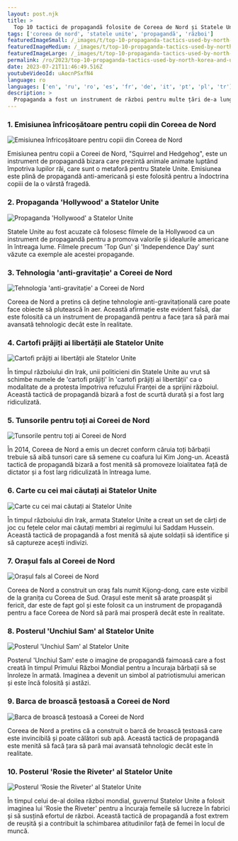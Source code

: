 ```yaml
---
layout: post.njk
title: >
  Top 10 tactici de propagandă folosite de Coreea de Nord și Statele Unite
tags: ['coreea de nord', 'statele unite', 'propagandă', 'război']
featuredImageSmall: /_images/t/top-10-propaganda-tactics-used-by-north-korea-and-united-states-cover-ro-small.webp
featuredImageMedium: /_images/t/top-10-propaganda-tactics-used-by-north-korea-and-united-states-cover-ro-medium.webp
featuredImageLarge: /_images/t/top-10-propaganda-tactics-used-by-north-korea-and-united-states-cover-ro-large.webp
permalink: /ro/2023/top-10-propaganda-tactics-used-by-north-korea-and-united-states.html
date: 2023-07-21T11:46:49.516Z
youtubeVideoId: uAocnPSxfN4
language: ro
languages: ['en', 'ru', 'ro', 'es', 'fr', 'de', 'it', 'pt', 'pl', 'tr']
description: >
  Propaganda a fost un instrument de război pentru multe țări de-a lungul istoriei. Atât Coreea de Nord, cât și Statele Unite sunt cunoscute pentru tactici de propagandă bizare care au lăsat lumea uimită. Iată cele mai bizare 10 tactici de propagandă folosite de Coreea de Nord și Statele Unite.
---
```


### 1. Emisiunea înfricoșătoare pentru copii din Coreea de Nord

![Emisiunea înfricoșătoare pentru copii din Coreea de Nord](/_images/b/b755ecc726e5e9526742093c20d165fd-medium.webp)

Emisiunea pentru copii a Coreei de Nord, "Squirrel and Hedgehog", este un instrument de propagandă bizara care prezintă animale animate luptând împotriva lupilor răi, care sunt o metaforă pentru Statele Unite. Emisiunea este plină de propagandă anti-americană și este folosită pentru a îndoctrina copiii de la o vârstă fragedă.

### 2. Propaganda 'Hollywood' a Statelor Unite

![Propaganda 'Hollywood' a Statelor Unite](/_images/4/4e0fd57e3c0ac4cbb4539994bb587d6d-medium.webp)

Statele Unite au fost acuzate că folosesc filmele de la Hollywood ca un instrument de propagandă pentru a promova valorile și idealurile americane în întreaga lume. Filmele precum 'Top Gun' și 'Independence Day' sunt văzute ca exemple ale acestei propagande.

### 3. Tehnologia 'anti-gravitație' a Coreei de Nord

![Tehnologia 'anti-gravitație' a Coreei de Nord](/_images/c/c82620905d1f4a1f00f6ed1c3c2f8b75-medium.webp)

Coreea de Nord a pretins că deține tehnologie anti-gravitațională care poate face obiecte să plutească în aer. Această afirmație este evident falsă, dar este folosită ca un instrument de propagandă pentru a face țara să pară mai avansată tehnologic decât este în realitate.

### 4. Cartofi prăjiți ai libertății ale Statelor Unite

![Cartofi prăjiți ai libertății ale Statelor Unite](/_images/5/590e09e2091d6fae3a3e720a54e436a5-medium.webp)

În timpul războiului din Irak, unii politicieni din Statele Unite au vrut să schimbe numele de 'cartofi prăjiți' în 'cartofi prăjiți ai libertății' ca o modalitate de a protesta împotriva refuzului Franței de a sprijini războiul. Această tactică de propagandă bizară a fost de scurtă durată și a fost larg ridiculizată.

### 5. Tunsorile pentru toți ai Coreei de Nord

![Tunsorile pentru toți ai Coreei de Nord](/_images/2/267674cccfa76d70837a57c1a163738b-medium.webp)

În 2014, Coreea de Nord a emis un decret conform căruia toți bărbații trebuie să aibă tunsori care să semene cu coafura lui Kim Jong-un. Această tactică de propagandă bizară a fost menită să promoveze loialitatea față de dictator și a fost larg ridiculizată în întreaga lume.

### 6. Carte cu cei mai căutați ai Statelor Unite

![Carte cu cei mai căutați ai Statelor Unite](/_images/f/f2249d6410c61b036bbe1f4199973d43-medium.webp)

În timpul războiului din Irak, armata Statelor Unite a creat un set de cărți de joc cu fețele celor mai căutați membri ai regimului lui Saddam Hussein. Această tactică de propagandă a fost menită să ajute soldații să identifice și să captureze acești indivizi.

### 7. Orașul fals al Coreei de Nord

![Orașul fals al Coreei de Nord](/_images/c/c0f1badbfb3569bf716fafb9f194ca2e-medium.webp)

Coreea de Nord a construit un oraș fals numit Kijong-dong, care este vizibil de la granița cu Coreea de Sud. Orașul este menit să arate proaspăt și fericit, dar este de fapt gol și este folosit ca un instrument de propagandă pentru a face Coreea de Nord să pară mai prosperă decât este în realitate.

### 8. Posterul 'Unchiul Sam' al Statelor Unite

![Posterul 'Unchiul Sam' al Statelor Unite](/_images/3/3426963432046786516109fa05c35bd7-medium.webp)

Posterul 'Unchiul Sam' este o imagine de propagandă faimoasă care a fost creată în timpul Primului Război Mondial pentru a încuraja bărbații să se înroleze în armată. Imaginea a devenit un simbol al patriotismului american și este încă folosită și astăzi.

### 9. Barca de broască țestoasă a Coreei de Nord

![Barca de broască țestoasă a Coreei de Nord](/_images/2/2035e983bf73a31ebfd46ed5f9413fdb-medium.webp)

Coreea de Nord a pretins că a construit o barcă de broască țestoasă care este invincibilă și poate călători sub apă. Această tactică de propagandă este menită să facă țara să pară mai avansată tehnologic decât este în realitate.

### 10. Posterul 'Rosie the Riveter' al Statelor Unite

![Posterul 'Rosie the Riveter' al Statelor Unite](/_images/6/6dbb42f0993daafaa0214b70a3da8ce5-medium.webp)

În timpul celui de-al doilea război mondial, guvernul Statelor Unite a folosit imaginea lui 'Rosie the Riveter' pentru a încuraja femeile să lucreze în fabrici și să susțină efortul de război. Această tactică de propagandă a fost extrem de reușită și a contribuit la schimbarea atitudinilor față de femei în locul de muncă.

